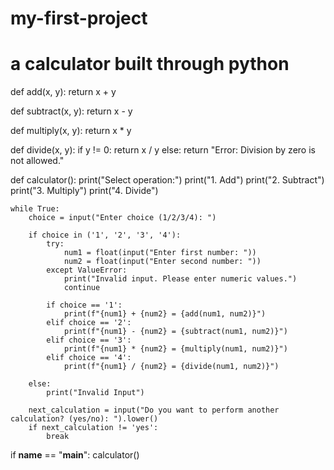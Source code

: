 # my-first-project
# a calculator built through python 

def add(x, y):
return x + y

def subtract(x, y):
return x - y

def multiply(x, y):
return x * y

def divide(x, y):
if y != 0:
        return x / y
    else:
        return "Error: Division by zero is not allowed."

def calculator():
    print("Select operation:")
    print("1. Add")
    print("2. Subtract")
    print("3. Multiply")
    print("4. Divide")

    while True:
        choice = input("Enter choice (1/2/3/4): ")

        if choice in ('1', '2', '3', '4'):
            try:
                num1 = float(input("Enter first number: "))
                num2 = float(input("Enter second number: "))
            except ValueError:
                print("Invalid input. Please enter numeric values.")
                continue

            if choice == '1':
                print(f"{num1} + {num2} = {add(num1, num2)}")
            elif choice == '2':
                print(f"{num1} - {num2} = {subtract(num1, num2)}")
            elif choice == '3':
                print(f"{num1} * {num2} = {multiply(num1, num2)}")
            elif choice == '4':
                print(f"{num1} / {num2} = {divide(num1, num2)}")
        
        else:
            print("Invalid Input")

        next_calculation = input("Do you want to perform another calculation? (yes/no): ").lower()
        if next_calculation != 'yes':
            break
if __name__ == "__main__":
    calculator()
